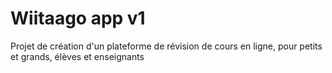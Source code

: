 # Wiitaago app v1
Projet de création d'un  plateforme de révision de cours en ligne, pour petits et grands, élèves et enseignants